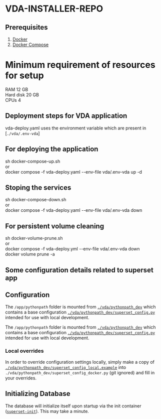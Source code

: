 # VDA-INSTALLER-REPO

## Prerequisites

1. [Docker](https://www.docker.com/get-started)
2. [Docker Compose](https://docs.docker.com/compose/install/)

# Minimum requirement of resources for setup
RAM	12 GB \
Hard disk	20 GB \
CPUs	4 
## Deployment steps for VDA application
vda-deploy.yaml uses the environment variable which are present in [`./vda/.env-vda`]

## For deploying the application 
sh docker-compose-up.sh \
or\
docker compose -f vda-deploy.yaml  --env-file vda/.env-vda up -d    

## Stoping the services
sh docker-compose-down.sh \
or \
docker compose -f vda-deploy.yaml --env-file vda/.env-vda down

## For persistent volume cleaning
sh docker-volume-prune.sh \
or \
docker compose -f vda-deploy.yml --env-file vda/.env-vda down \
docker volume prune -a




## Some configuration details related to superset app  
## Configuration

The `/app/pythonpath` folder is mounted from [`./vda/pythonpath_dev`](./pythonpath_dev)
which contains a base configuration [`./vda/pythonpath_dev/superset_config.py`](./pythonpath_dev/superset_config.py)
intended for use with local development.

The `/app/pythonpath` folder is mounted from [`./vda/pythonpath_dev`](./pythonpath_dev)
which contains a base configuration [`./vda/pythonpath_dev/superset_config.py`](./pythonpath_dev/superset_config.py)
intended for use with local development.

### Local overrides

In order to override configuration settings locally, simply make a copy of [`./vda/pythonpath_dev/superset_config_local.example`](./pythonpath_dev/superset_config_local.example)
into `./vda/pythonpath_dev/superset_config_docker.py` (git ignored) and fill in your overrides.

## Initializing Database

The database will initialize itself upon startup via the init container ([`superset-init`](./docker-init.sh)). This may take a minute.


